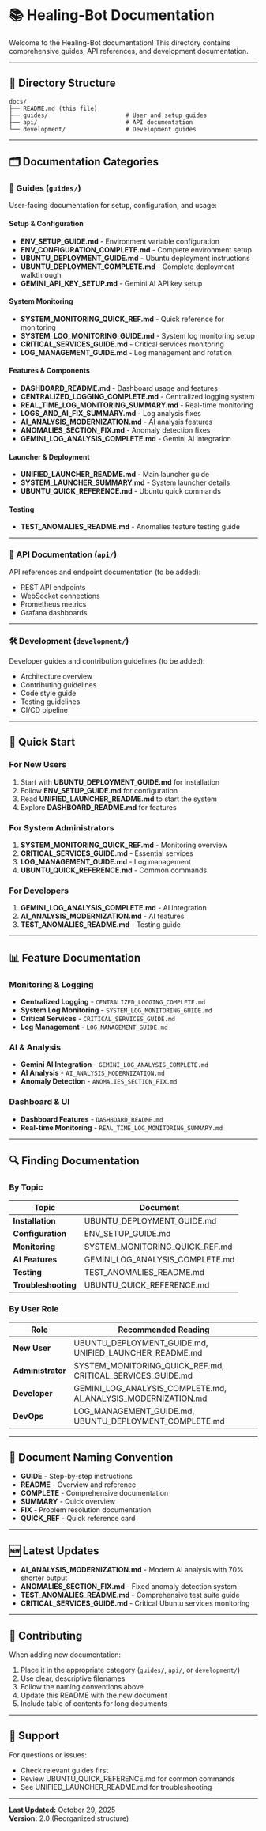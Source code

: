 # 📚 Healing-Bot Documentation

Welcome to the Healing-Bot documentation! This directory contains comprehensive guides, API references, and development documentation.

---

## 📁 Directory Structure

```
docs/
├── README.md (this file)
├── guides/                      # User and setup guides
├── api/                         # API documentation
└── development/                 # Development guides
```

---

## 🗂️ Documentation Categories

### 📖 Guides (`guides/`)

User-facing documentation for setup, configuration, and usage:

#### Setup & Configuration
- **ENV_SETUP_GUIDE.md** - Environment variable configuration
- **ENV_CONFIGURATION_COMPLETE.md** - Complete environment setup
- **UBUNTU_DEPLOYMENT_GUIDE.md** - Ubuntu deployment instructions
- **UBUNTU_DEPLOYMENT_COMPLETE.md** - Complete deployment walkthrough
- **GEMINI_API_KEY_SETUP.md** - Gemini AI API key setup

#### System Monitoring
- **SYSTEM_MONITORING_QUICK_REF.md** - Quick reference for monitoring
- **SYSTEM_LOG_MONITORING_GUIDE.md** - System log monitoring setup
- **CRITICAL_SERVICES_GUIDE.md** - Critical services monitoring
- **LOG_MANAGEMENT_GUIDE.md** - Log management and rotation

#### Features & Components
- **DASHBOARD_README.md** - Dashboard usage and features
- **CENTRALIZED_LOGGING_COMPLETE.md** - Centralized logging system
- **REAL_TIME_LOG_MONITORING_SUMMARY.md** - Real-time monitoring
- **LOGS_AND_AI_FIX_SUMMARY.md** - Log analysis fixes
- **AI_ANALYSIS_MODERNIZATION.md** - AI analysis features
- **ANOMALIES_SECTION_FIX.md** - Anomaly detection fixes
- **GEMINI_LOG_ANALYSIS_COMPLETE.md** - Gemini AI integration

#### Launcher & Deployment
- **UNIFIED_LAUNCHER_README.md** - Main launcher guide
- **SYSTEM_LAUNCHER_SUMMARY.md** - System launcher details
- **UBUNTU_QUICK_REFERENCE.md** - Ubuntu quick commands

#### Testing
- **TEST_ANOMALIES_README.md** - Anomalies feature testing guide

---

### 🔌 API Documentation (`api/`)

API references and endpoint documentation (to be added):

- REST API endpoints
- WebSocket connections
- Prometheus metrics
- Grafana dashboards

---

### 🛠️ Development (`development/`)

Developer guides and contribution guidelines (to be added):

- Architecture overview
- Contributing guidelines
- Code style guide
- Testing guidelines
- CI/CD pipeline

---

## 🚀 Quick Start

### For New Users
1. Start with **UBUNTU_DEPLOYMENT_GUIDE.md** for installation
2. Follow **ENV_SETUP_GUIDE.md** for configuration
3. Read **UNIFIED_LAUNCHER_README.md** to start the system
4. Explore **DASHBOARD_README.md** for features

### For System Administrators
1. **SYSTEM_MONITORING_QUICK_REF.md** - Monitoring overview
2. **CRITICAL_SERVICES_GUIDE.md** - Essential services
3. **LOG_MANAGEMENT_GUIDE.md** - Log management
4. **UBUNTU_QUICK_REFERENCE.md** - Common commands

### For Developers
1. **GEMINI_LOG_ANALYSIS_COMPLETE.md** - AI integration
2. **AI_ANALYSIS_MODERNIZATION.md** - AI features
3. **TEST_ANOMALIES_README.md** - Testing guide

---

## 📊 Feature Documentation

### Monitoring & Logging
- **Centralized Logging** - `CENTRALIZED_LOGGING_COMPLETE.md`
- **System Log Monitoring** - `SYSTEM_LOG_MONITORING_GUIDE.md`
- **Critical Services** - `CRITICAL_SERVICES_GUIDE.md`
- **Log Management** - `LOG_MANAGEMENT_GUIDE.md`

### AI & Analysis
- **Gemini AI Integration** - `GEMINI_LOG_ANALYSIS_COMPLETE.md`
- **AI Analysis** - `AI_ANALYSIS_MODERNIZATION.md`
- **Anomaly Detection** - `ANOMALIES_SECTION_FIX.md`

### Dashboard & UI
- **Dashboard Features** - `DASHBOARD_README.md`
- **Real-time Monitoring** - `REAL_TIME_LOG_MONITORING_SUMMARY.md`

---

## 🔍 Finding Documentation

### By Topic

| Topic | Document |
|-------|----------|
| **Installation** | UBUNTU_DEPLOYMENT_GUIDE.md |
| **Configuration** | ENV_SETUP_GUIDE.md |
| **Monitoring** | SYSTEM_MONITORING_QUICK_REF.md |
| **AI Features** | GEMINI_LOG_ANALYSIS_COMPLETE.md |
| **Testing** | TEST_ANOMALIES_README.md |
| **Troubleshooting** | UBUNTU_QUICK_REFERENCE.md |

### By User Role

| Role | Recommended Reading |
|------|---------------------|
| **New User** | UBUNTU_DEPLOYMENT_GUIDE.md, UNIFIED_LAUNCHER_README.md |
| **Administrator** | SYSTEM_MONITORING_QUICK_REF.md, CRITICAL_SERVICES_GUIDE.md |
| **Developer** | GEMINI_LOG_ANALYSIS_COMPLETE.md, AI_ANALYSIS_MODERNIZATION.md |
| **DevOps** | LOG_MANAGEMENT_GUIDE.md, UBUNTU_DEPLOYMENT_COMPLETE.md |

---

## 📝 Document Naming Convention

- **GUIDE** - Step-by-step instructions
- **README** - Overview and reference
- **COMPLETE** - Comprehensive documentation
- **SUMMARY** - Quick overview
- **FIX** - Problem resolution documentation
- **QUICK_REF** - Quick reference card

---

## 🆕 Latest Updates

- **AI_ANALYSIS_MODERNIZATION.md** - Modern AI analysis with 70% shorter output
- **ANOMALIES_SECTION_FIX.md** - Fixed anomaly detection system
- **TEST_ANOMALIES_README.md** - Comprehensive test suite guide
- **CRITICAL_SERVICES_GUIDE.md** - Critical Ubuntu services monitoring

---

## 🤝 Contributing

When adding new documentation:

1. Place it in the appropriate category (`guides/`, `api/`, or `development/`)
2. Use clear, descriptive filenames
3. Follow the naming conventions above
4. Update this README with the new document
5. Include table of contents for long documents

---

## 📧 Support

For questions or issues:
- Check relevant guides first
- Review UBUNTU_QUICK_REFERENCE.md for common commands
- See UNIFIED_LAUNCHER_README.md for troubleshooting

---

**Last Updated:** October 29, 2025  
**Version:** 2.0 (Reorganized structure)

